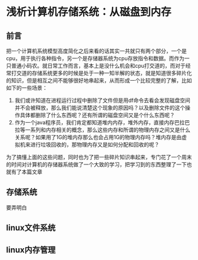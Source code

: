# 浅析计算机存储系统：从磁盘到内存

## 前言

把一个计算机系统模型高度简化之后来看的话其实一共就只有两个部分，一个是cpu，用于执行各种指令，另一个是存储器系统为cpu存放指令和数据。而作为一只普通小码农。就日常工作而言，基本上是没什么机会和cpu打交道的，而对于经常打交道的存储系统更多的时候是处于一种一知半解的状态，就是知道很多碎片化的知识，但是相互之间不能够很好地串起来，从而形成一个比较完整的了解，比如如下的一些场景：

1. 我们或许知道在进程运行过程中删除了文件但是用df命令去看会发现磁盘空间并不会被释放，那么我们能说清楚这个现象的原因吗？以及删除文件的这个操作具体都删除了什么东西呢？还有所谓的磁盘空间又是个什么东西呢？
2. 作为一个java程序员，我们肯定都知道堆内内存，堆外内存，直接内存巴拉巴拉等一系列和内存相关的概念，那么这些内存和所谓的物理内存之间又是什么关系呢？如果用了1G的堆内存那么也会占用1G的物理内存吗？堆内存是由虚拟机来进行垃圾回收的，那物理内存又是如何分配和回收的呢？

为了搞懂上面的这些问题，同时也为了把一些碎片知识串起来，专门花了一个周末的时间对计算机的存储器系统做了一个大致的学习，把学习到的东西整理了一下也就有了本篇文章

## 存储系统

要弄明白

## linux文件系统

## linux内存管理

## 